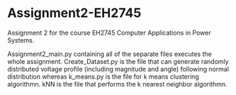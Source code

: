 # Assignment2-EH2745
Assignment 2 for the course EH2745 Computer Applications in Power Systems.

Assignment2_main.py containing all of the separate files executes the whole assignment. Create_Dataset.py is the file that can generate randomly distributed voltage profile (including magnitude and angle) following normal distribution whereas k_means.py is the file for k means clustering algorithmn. kNN is the file that performs the k nearest neighbor algorithmn.
